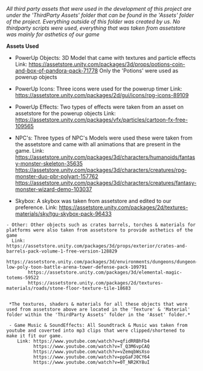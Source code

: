 *All third party assets that were used in the development of this project are under the 'ThirdParty Assets' folder that can be found in the 'Assets' folder of the project. Everything outside of this folder was created by us.*
*No thirdparty scripts were used, everything that was taken from assetstore was mainly for asthetics of our game*

**Assets Used**

  - PowerUp Objects: 3D Model that came with textures and particle effects Link: https://assetstore.unity.com/packages/3d/props/potions-coin-and-box-of-pandora-pack-71778
                      Only the 'Potions' were used as powerup objects
   
   - PowerUp Icons: Three icons were used for the powerup timer Link: https://assetstore.unity.com/packages/2d/gui/icons/rpg-icons-89109
   
   - PowerUp Effects: Two types of effects were taken from an asset on assetstore for the powerup objects Link: https://assetstore.unity.com/packages/vfx/particles/cartoon-fx-free-109565
   
   - NPC's: Three types of NPC's Models were used these were taken from the assetstore and came with all animations that are present in the game. 
              Link: https://assetstore.unity.com/packages/3d/characters/humanoids/fantasy-monster-skeleton-35635
                    https://assetstore.unity.com/packages/3d/characters/creatures/rpg-monster-duo-pbr-polyart-157762
                    https://assetstore.unity.com/packages/3d/characters/creatures/fantasy-monster-wizard-demo-103037
                    
   - Skybox: A skybox was taken from assetstore and edited to our preference. Link: https://assetstore.unity.com/packages/2d/textures-materials/sky/tgu-skybox-pack-96433
   
    - Other: Other objects such as crates barrels, torches & materials for platforms were also taken from assetstore to provide asthetics of the game
      Link: https://assetstore.unity.com/packages/3d/props/exterior/crates-and-barrels-pack-volume-1-free-version-128829
            https://assetstore.unity.com/packages/3d/environments/dungeons/dungeon-low-poly-toon-battle-arena-tower-defense-pack-109791
            https://assetstore.unity.com/packages/3d/elemental-magic-totems-59522
            https://assetstore.unity.com/packages/2d/textures-materials/roads/stone-floor-texture-tile-18683
     
     
     *The textures, shaders & materials for all these objects that were used from assetstore above are located in the 'Texture' & 'Material' folder within the 'ThirdParty Assets' folder in the 'Asset' folder.*
     
     - Game Music & SoundEffects: All Soundtrack & Music was taken from youtube and coverted into mp3 clips that were clipped/shortened to make it fit our game.
        Link: https://www.youtube.com/watch?v=qfidRRBhFb4
              https://www.youtube.com/watch?v=T_Q3M6vpCAQ
              https://www.youtube.com/watch?v=vZemqbWsXso
              https://www.youtube.com/watch?v=ppGaFJ0CY64
              https://www.youtube.com/watch?v=0T_NR2KY8uI
              
 
 
     
     
